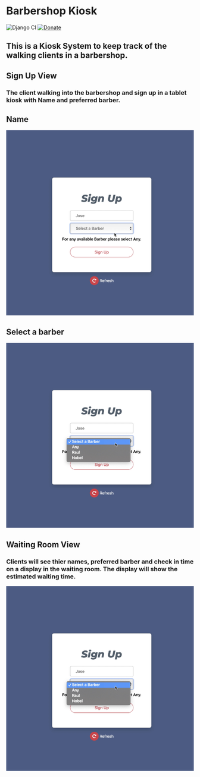 # Barbershop Kiosk

![Django CI](https://github.com/jimenezraul/Barbershop-kiosk/workflows/Django%20CI/badge.svg)
[![Donate](https://img.shields.io/badge/Donate-PayPal-blue.svg)](https://www.paypal.com/cgi-bin/webscr?cmd=_s-xclick&hosted_button_id=NQ2SVQY2JE4K6&source=url)

## This is a Kiosk System to keep track of the walking clients in a barbershop.

## Sign Up View
### The client walking into the barbershop and sign up in a tablet kiosk with Name and preferred barber.

## Name
![Image description](SignUp.png)
## Select a barber
![Image description](Select_a_barber.png)

## Waiting Room View
### Clients will see thier names, preferred barber and check in time on a display in the waiting room. The display will show the estimated waiting time.
![Image description](Select_a_barber.png)
